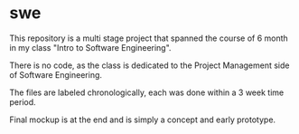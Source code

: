 # swe

This repository is a multi stage project that spanned the course of 6 month in my class "Intro to Software Engineering".

There is no code, as the class is dedicated to the Project Management side of Software Engineering.

The files are labeled chronologically, each was done within a 3 week time period.

Final mockup is at the end and is simply a concept and early prototype.
